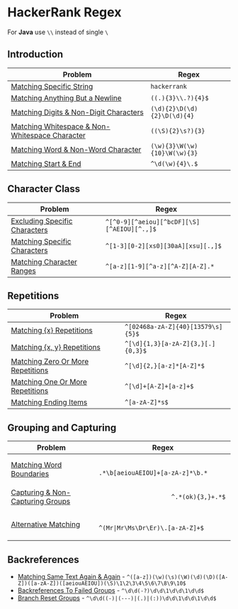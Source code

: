 # HackerRank Regex
For **Java** use `\\` instead of single `\`
 
## Introduction
| Problem | Regex |
| ------- | ----- |
| [Matching Specific String](https://www.hackerrank.com/challenges/matching-specific-string/problem) | `hackerrank` |
| [Matching Anything But a Newline](https://www.hackerrank.com/challenges/matching-anything-but-new-line/problem) | `((.){3}\\.?){4}$` |
| [Matching Digits & Non-Digit Characters](https://www.hackerrank.com/challenges/matching-digits-non-digit-character/problem) | `(\d){2}\D(\d){2}\D(\d){4}` |
| [Matching Whitespace & Non-Whitespace Character](https://www.hackerrank.com/challenges/matching-whitespace-non-whitespace-character/problem) | `((\S){2}\s?){3}` |
| [Matching Word & Non-Word Character](https://www.hackerrank.com/challenges/matching-word-non-word/problem) | `(\w){3}\W(\w){10}\W(\w){3}` |
| [Matching Start & End](https://www.hackerrank.com/challenges/matching-start-end/problem) | `^\d(\w){4}\.$` |

## Character Class
| Problem | Regex |
| ------- | ----- |
| [Excluding Specific Characters](https://www.hackerrank.com/challenges/excluding-specific-characters/problem) | `^[^0-9][^aeiou][^bcDF][\S][^AEIOU][^.,]$` |
| [Matching Specific Characters](https://www.hackerrank.com/challenges/matching-specific-characters/problem) | `^[1-3][0-2][xs0][30aA][xsu][.,]$` |
| [Matching Character Ranges](https://www.hackerrank.com/challenges/matching-range-of-characters/problem) | `^[a-z][1-9][^a-z][^A-Z][A-Z].*` |

## Repetitions
| Problem | Regex |
| ------- | ----- |
| [Matching {x} Repetitions](https://www.hackerrank.com/challenges/matching-x-repetitions/problem) | `^[02468a-zA-Z]{40}[13579\s]{5}$` |
| [Matching {x, y} Repetitions](https://www.hackerrank.com/challenges/matching-x-y-repetitions/problem) | `^[\d]{1,3}[a-zA-Z]{3,}[.]{0,3}$` |
| [Matching Zero Or More Repetitions](https://www.hackerrank.com/challenges/matching-zero-or-more-repetitions/problem) | `^[\d]{2,}[a-z]*[A-Z]*$` |
| [Matching One Or More Repetitions](https://www.hackerrank.com/challenges/matching-one-or-more-repititions/problem) | `^[\d]+[A-Z]+[a-z]+$` |
| [Matching Ending Items](https://www.hackerrank.com/challenges/matching-ending-items/problem) | `^[a-zA-Z]*s$` |

## Grouping and Capturing

<table>
    <thead>
        <tr>
            <th>Problem</th>
            <th>Regex</th>
        </tr>
    </thead>
    <tbody>
        <tr>
            <td>
                <a href="https://www.hackerrank.com/challenges/matching-word-boundaries/problem">
                    Matching Word Boundaries
                </a>
            </td>
            <td>
                <code>
                    .*\b[aeiouAEIOU]+[a-zA-z]*\b.*
                </code>
            </td>
        </tr>
        <tr>
            <td>
                <a href="https://www.hackerrank.com/challenges/capturing-non-capturing-groups/problem">
                    Capturing & Non-Capturing Groups
                </a>
            </td>
            <td>
                <code>
                    ^.*(ok){3,}+.*$
                </code>
            </td>
        </tr>
        <tr>
            <td>
                <a href="https://www.hackerrank.com/challenges/alternative-matching/problem">
                    Alternative Matching
                </a>
            </td>
            <td>
                <code>
                    ^(Mr|Mr\Ms\Dr\Er)\.[a-zA-Z]+$
                </code>
            </td>
        </tr>
    </tbody>
</table>

## Backreferences
- [Matching Same Text Again & Again](https://www.hackerrank.com/challenges/matching-same-text-again-again/problem) - `^([a-z])(\w)(\s)(\W)(\d)(\D)([A-Z])([a-zA-Z])([aeiouAEIOU])(\S)\1\2\3\4\5\6\7\8\9\10$`
- [Backreferences To Failed Groups](https://www.hackerrank.com/challenges/backreferences-to-failed-groups/problem) - `^\d\d(-?)\d\d\1\d\d\1\d\d$`
- [Branch Reset Groups](https://www.hackerrank.com/challenges/branch-reset-groups/problem) - `^\d\d((-)|(---)|(.)|(:))\d\d\1\d\d\1\d\d$`